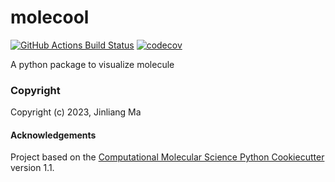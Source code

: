 molecool
==============================
[//]: # (Badges)
[![GitHub Actions Build Status](https://github.com/REPLACE_WITH_OWNER_ACCOUNT/molecool/workflows/CI/badge.svg)](https://github.com/REPLACE_WITH_OWNER_ACCOUNT/molecool/actions?query=workflow%3ACI)
[![codecov](https://codecov.io/gh/REPLACE_WITH_OWNER_ACCOUNT/molecool/branch/main/graph/badge.svg)](https://codecov.io/gh/REPLACE_WITH_OWNER_ACCOUNT/molecool/branch/main)


A python package to visualize molecule

### Copyright

Copyright (c) 2023, Jinliang Ma


#### Acknowledgements
 
Project based on the 
[Computational Molecular Science Python Cookiecutter](https://github.com/molssi/cookiecutter-cms) version 1.1.
